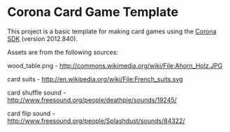 Corona Card Game Template
=========================

This project is a basic template for making card games using the [Corona SDK](http://www.coronalabs.com/) (version 2012.840).

Assets are from the following sources:

wood_table.png - http://commons.wikimedia.org/wiki/File:Ahorn_Holz.JPG

card suits - http://en.wikipedia.org/wiki/File:French_suits.svg

card shuffle sound - http://www.freesound.org/people/deathpie/sounds/19245/

card flip sound - http://www.freesound.org/people/Splashdust/sounds/84322/